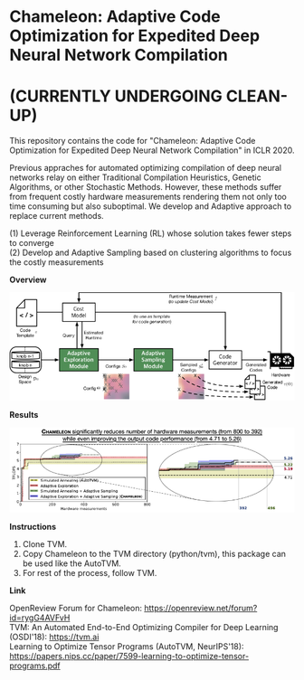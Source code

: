 # Chameleon: Adaptive Code Optimization for Expedited Deep Neural Network Compilation
# (CURRENTLY UNDERGOING CLEAN-UP)

This repository contains the code for "Chameleon: Adaptive Code Optimization for Expedited Deep Neural Network Compilation" in ICLR 2020.

Previous appraches for automated optimizing compilation of deep neural networks relay on either Traditional Compilation Heuristics, Genetic Algorithms, or other Stochastic Methods. However, these methods suffer from frequent costly hardware measurements rendering them not only too time consuming but also suboptimal. We develop and Adaptive approach to replace current methods.

(1) Leverage Reinforcement Learning (RL) whose solution takes fewer steps to converge  
(2) Develop and Adaptive Sampling based on clustering algorithms to focus the costly measurements

__Overview__

![Overview](images/rlc_overview.png)

__Results__

![Results](images/iter_vs_flops_zoom_complete.png)

__Instructions__

1. Clone TVM.  
2. Copy Chameleon to the TVM directory (python/tvm), this package can be used like the AutoTVM.  
3. For rest of the process, follow TVM.

__Link__

OpenReview Forum for Chameleon: https://openreview.net/forum?id=rygG4AVFvH  
TVM: An Automated End-to-End Optimizing Compiler for Deep Learning (OSDI'18): https://tvm.ai  
Learning to Optimize Tensor Programs (AutoTVM, NeurIPS'18): https://papers.nips.cc/paper/7599-learning-to-optimize-tensor-programs.pdf  
